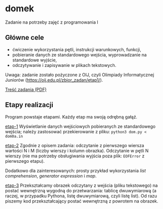 # domek
Zadanie na potrzeby zajęć z programowania I

## Główne cele
- ćwiczenie wykorzystania pętli, instrukcji warunkowych, funkcji,
- pobieranie danych ze standardowego wejścia, wyprowadzanie na standardowe wyjście,
- odczytywanie i zapisywanie w plikach tekstowych.


Uwaga: zadanie zostało pożyczone z OIJ, czyli Olimpiady Informatycznej Juniorów (https://oij.edu.pl/zbior_zadan/etap1/).

[Treść zadania (PDF)](https://github.com/oleklamza/domek/tree/main/domzad.pdf) 

## Etapy realizacji
Program powstaje etapami. Każdy etap ma swoją odrębną gałąź.

[etap-1](https://github.com/oleklamza/domek/tree/etap-1)
Wyświetlanie danych wejściowych pobieranych ze standardowego wejścia; należy zastosować przekierowanie z pliku: `python3 dom.py < dom0a.in`

[etap-2](https://github.com/oleklamza/domek/tree/etap-2)
Zgodnie z opisem zadania: odczytanie z pierwszego wiersza wartości N i M (liczby wierszy i kolumn obrazka). Odczytanie w pętli N wierszy (nie ma potrzeby obsługiwania wyjścia poza plik: `EOFError` z pierwszego etapu).

Dodatkowo dla zainteresowanych: prosty przykład wykorzystania _list comprehension_, _generator expression_ i _map_.

[etap-3](https://github.com/oleklamza/domek/tree/etap-3)
Przekształcamy obrazek odczytany z wejścia (pliku tekstowego) na postać
wewnętrzną wygodną do przetwarzania: tablicę dwuwymiarową (a raczej, w przypadku
Pythona, listę dwuwymiarową, czyli listę list).
Od razu piszemy kod przekształcający postać wewnętrzną z powrotem na obrazek. 